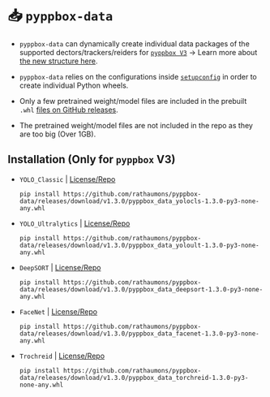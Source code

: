 # 📥 `pyppbox-data`

* `pyppbox-data` can dynamically create individual data packages of the supported dectors/trackers/reiders for [`pyppbox V3`](https://github.com/rathaumons/pyppbox) -> Learn more about [the new structure here](https://rathaumons.github.io/pyppbox/pyppbox/structure.html).

* `pyppbox-data` relies on the configurations inside [`setupconfig`](setupconfig) in order to create individual Python wheels.

* Only a few pretrained weight/model files are included in the prebuilt `.whl` [files on GitHub releases](https://github.com/rathaumons/pyppbox-data/releases).

* The pretrained weight/model files are not included in the repo as they are too big (Over 1GB).

## Installation (Only for `pyppbox` V3)

* `YOLO_Classic` | [License/Repo](https://github.com/AlexeyAB/darknet)
    ```
    pip install https://github.com/rathaumons/pyppbox-data/releases/download/v1.3.0/pyppbox_data_yolocls-1.3.0-py3-none-any.whl
    ```

* `YOLO_Ultralytics` | [License/Repo](https://github.com/ultralytics)
    ```
    pip install https://github.com/rathaumons/pyppbox-data/releases/download/v1.3.0/pyppbox_data_yoloult-1.3.0-py3-none-any.whl
    ```

* `DeepSORT` | [License/Repo](https://github.com/deshwalmahesh/yolov7-deepsort-tracking)
    ```
    pip install https://github.com/rathaumons/pyppbox-data/releases/download/v1.3.0/pyppbox_data_deepsort-1.3.0-py3-none-any.whl
    ```

* `FaceNet` | [License/Repo](https://github.com/davidsandberg/facenet)
    ```
    pip install https://github.com/rathaumons/pyppbox-data/releases/download/v1.3.0/pyppbox_data_facenet-1.3.0-py3-none-any.whl
    ```

* `Trochreid` | [License/Repo](https://github.com/KaiyangZhou/deep-person-reid)
    ```
    pip install https://github.com/rathaumons/pyppbox-data/releases/download/v1.3.0/pyppbox_data_torchreid-1.3.0-py3-none-any.whl
    ```

